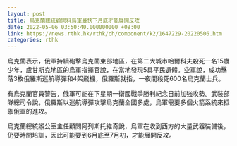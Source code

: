```yaml
---
layout: post
title: 烏克蘭總統顧問料烏軍最快下月底才能展開反攻
date: 2022-05-06 03:50:40.000000000 +08:00
link: https://news.rthk.hk/rthk/ch/component/k2/1647229-20220506.htm
categories: rthk
---
```


烏克蘭表示，俄軍持續砲擊烏克蘭東部地區，在第二大城市哈爾科夫殺死一名15歲少年，盧甘斯克地區的烏軍指揮官說，在當地發現5具平民遺體。空軍說，成功擊落3枚俄羅斯巡航導彈和4架飛機，俄羅斯就指，一夜間殺死600名烏克蘭士兵。

有烏克蘭官員警告，俄軍可能在下星期一衛國戰爭勝利紀念日前加強攻勢。武裝部隊總司令說，俄羅斯以巡航導彈攻擊烏克蘭全國多處，烏軍需要多個火箭系統來抵禦俄軍的進攻。

烏克蘭總統辦公室主任顧問阿列斯托維奇說，烏軍在收到西方的大量武器裝備後，仍要時間培訓，因此可能要到6月底至7月初，才能展開反攻。
